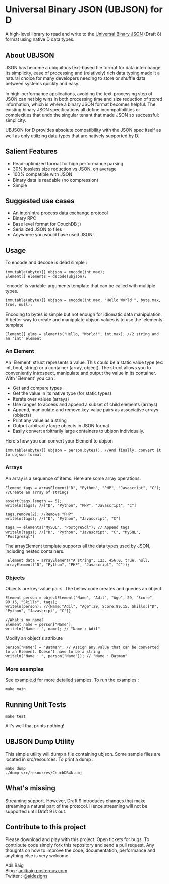 # Universal Binary JSON (UBJSON) for D
A high-level library to read and write to the [Universal Binary JSON](http://ubjson.org/ "ubjson.org") (Draft 8) format using native D data types.

## About UBJSON
JSON has become a ubiquitous text-based file format for data interchange. Its simplicity, ease of processing and (relatively) rich data typing made it a natural choice for many developers needing to store or shuffle data between systems quickly and easy.

In high-performance applications, avoiding the text-processing step of JSON can net big wins in both processing time and size reduction of stored information, which is where a binary JSON format becomes helpful. The existing binary JSON specifications all define incompatibilities or complexities that undo the singular tenant that made JSON so successful: simplicity.

UBJSON for D provides absolute compatibility with the JSON spec itself as well as only utilizing data types that are natively supported by D.

## Salient Features
- Read-optimized format for high performance parsing
- 30% lossless size reduction vs JSON, on average
- 100% compatible with JSON
- Binary data is readable (no compression)
- Simple

## Suggested use cases
- An inter/intra process data exchange protocol
- Binary RPC
- Base level format for CouchDB ;)
- Serialized JSON to files
- Anywhere you would have used JSON!

## Usage
To encode and decode is dead simple :

	immutable(ubyte)[] ubjson = encode(int.max);
	Element[] elements = decode(ubjson);

'encode' is variable-arguments template that can be called with multiple types.

	immutable(ubyte)[] ubjson = encode(int.max, "Hello World!", byte.max, true, null);

Encoding to bytes is simple but not enough for idiomatic data manipulation. A better way to create and manipulate ubjson values is to use the 'elements' template

	Element[] elms = elements("Hello, "World!", int.max); //2 string and an 'int' element

### An Element
An 'Element' struct represents a value. This could be a static value type (ex: int, bool, string) or a container (array, object). The struct allows you to conveniently introspect, manipulate and output the value in its container. With 'Element' you can :
- Get and compare types
- Get the value in its native type (for static types)
- Iterate over values (arrays)
- Use ranges to access and append a subset of child elements (arrays)
- Append, manipulate and remove key-value pairs as associative arrays (objects)
- Print any value as a string
- Output arbitrarily large objects in JSON format
- Easily convert arbitrarily large containers to ubjson individually.

Here's how you can convert your Element to ubjson

	immutable(ubyte)[] ubjson = person.bytes(); //And finally, convert it to ubjson format

### Arrays
An array is a sequence of items. Here are some array operations.

	Element tags = arrayElement("D", "Python", "PHP", "Javascript", "C"); //Create an array of strings

	assert(tags.length == 5);
	writeln(tags); //["D", "Python", "PHP", "Javascript", "C"]

	tags.remove(2); //Remove "PHP"
	writeln(tags); //["D", "Python", "Javascript", "C"]

	tags ~= elements("MySQL", "PostgreSql"); // Append tags
	writeln(tags); //["D", "Python", "Javascript", "C", "MySQL", "PostgreSql"]

The arrayElement template supports all the data types used by JSON, including nested containers.

	 Element data = arrayElement("A string", 123, 456.0, true, null, arrayElement("D", "Python", "PHP", "Javascript", "C"));

### Objects
Objects are key-value pairs. The below code creates and queries an object.

	Element person = objectElement("Name", "Adil", "Age", 29, "Score", 99.15, "Skills", tags);
	writeln(person); //{Name:"Adil", "Age":29, Score:99.15, Skills:["D", "Python", "Javascript", "C"]}

	//What's my name?
	Element name = person["Name"];
    writeln("Name : ", name); // "Name : Adil"

Modify an object's attribute

	person["Name"] = "Batman"; // Assign any value that can be converted to an Element. Doesn't have to be a string
	writeln("Name : ", person["Name"]); // "Name : Batman"

### More examples
See [example.d](https://github.com/adilbaig/ubjsond/blob/master/src/example.d) for more detailed samples. To run the examples :

	make main

## Running Unit Tests
	make test

All's well that prints nothing!

## UBJSON Dump Utility
This simple utility will dump a file containing ubjson. Some sample files are located in src/resources. To print a dump :

	make dump
	./dump src/resources/CouchDB4k.ubj

## What's missing
Streaming support. However, Draft 9 introduces changes that make streaming a natural part of the protocol. Hence streaming will not be supported until Draft 9 is out.

## Contribute to this project
Please download and play with this project. Open tickets for bugs. To contribute code simply fork this repository and send a pull request.
Any thoughts on how to improve the code, documentation, performance and anything else is very welcome.

Adil Baig
<br />Blog : [adilbaig.posterous.com](http://adilbaig.posterous.com)
<br />Twitter : [@aidezigns](http://twitter.com/aidezigns)
